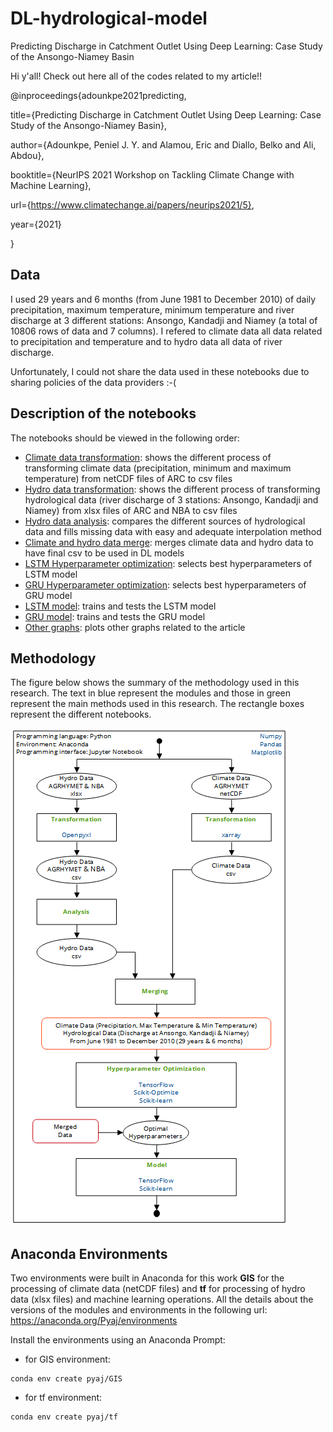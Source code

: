 # DL-hydrological-model
 Predicting Discharge in Catchment Outlet Using Deep Learning: Case Study of the Ansongo-Niamey Basin

Hi y'all! Check out here all of the codes related to my article!!


@inproceedings{adounkpe2021predicting,

  title={Predicting Discharge in Catchment Outlet Using Deep Learning: Case Study of the Ansongo-Niamey Basin},
  
  author={Adounkpe, Peniel J. Y. and Alamou, Eric and Diallo, Belko and Ali, Abdou},
  
  booktitle={NeurIPS 2021 Workshop on Tackling Climate Change with Machine Learning},
  
  url={https://www.climatechange.ai/papers/neurips2021/5},
  
  year={2021}
  
}

## Data

I used 29 years and 6 months (from June 1981 to December 2010) of daily precipitation, maximum temperature, minimum temperature and river discharge at 3 different stations: Ansongo, Kandadji and Niamey (a total of 10806 rows of data and 7 columns). I refered to climate data all data related to precipitation and temperature and to hydro data all data of river discharge.

Unfortunately, I could not share the data used in these notebooks due to sharing policies of the data providers :-(

## Description of the notebooks

The notebooks should be viewed in the following order:

- [Climate data transformation](./1_climate_data_netcdf_to_csv.ipynb): shows the different process of transforming climate data (precipitation, minimum and maximum temperature) from netCDF files of ARC to csv files
- [Hydro data transformation](./2_hydro_data_xlsx_to_csv.ipynb): shows the different process of transforming hydrological data (river discharge of 3 stations: Ansongo, Kandadji and Niamey) from xlsx files of ARC and NBA to csv files
- [Hydro data analysis](./3_hydro_data_analysis.ipynb): compares the different sources of hydrological data and fills missing data with easy and adequate interpolation method
- [Climate and hydro data merge](./4_merge_climate_and_hydro_data.ipynb): merges climate data and hydro data to have final csv to be used in DL models
- [LSTM Hyperparameter optimization](./5_hyper_parameters_lstm.ipynb): selects best hyperparameters of LSTM model
- [GRU Hyperparameter optimization](./6_hyper_parameters_gru.ipynb): selects best hyperparameters of GRU model
- [LSTM model](./7_lstm_model.ipynb): trains and tests the LSTM model
- [GRU model](./8_lstm_model.ipynb): trains and tests the GRU model
- [Other graphs](./9_additional_graphs.ipynb): plots other graphs related to the article

## Methodology

The figure below shows the summary of the methodology used in this research. The text in blue represent the modules and those in green represent the main methods used in this research. The rectangle boxes represent the different notebooks.

![Methods](./images/method.png)

## Anaconda Environments

Two environments were built in Anaconda for this work **GIS** for the processing of climate data (netCDF files) and **tf** for processing of hydro data (xlsx files) and machine learning operations. All the details about the versions of the modules and environments in the following url: https://anaconda.org/Pyaj/environments

Install the environments using an Anaconda Prompt:

- for GIS environment:
```
conda env create pyaj/GIS
```
- for tf environment:
```
conda env create pyaj/tf
```
